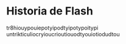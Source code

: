 # Historia de Flash
tr8hiouypouiepotyipodtyipotypoitypi untrikticuliocryioucrioutiouodtyouiotiodudtou
